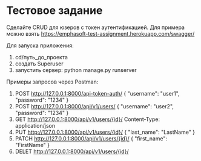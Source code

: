 # Тестовое задание

Сделайте CRUD для юзеров с токен аутентификацией. 
Для примера можно взять https://emphasoft-test-assignment.herokuapp.com/swagger/

Для запуска приложения:
1) cd/путь_до_проекта
2) создать Superuser
3) запустить сервер: python manage.py runserver

Примеры запросов через Postman: 
1) POST  http://127.0.0.1:8000/api-token-auth/    { "username": "user1", "password": "1234" } 
2) POST  http://127.0.0.1:8000/api/v1/users/      { "username": "user2", "password": "1234" }
3) GET   http://127.0.0.1:8000/api/v1/users/{id}/ Content-Type: application/json 
4) PUT   http://127.0.0.1:8000/api/v1/users/{id}/ { "last_name": "LastName" } 
5) PATCH http://127.0.0.1:8000/api/v1/users/{id}/ { "first_name": "FirstName" } 
6) DELET http://127.0.0.1:8000/api/v1/users/{id}/
